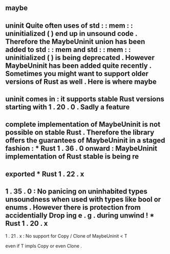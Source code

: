 #
maybe
-
uninit
Quite
often
uses
of
std
:
:
mem
:
:
uninitialized
(
)
end
up
in
unsound
code
.
Therefore
the
MaybeUninit
union
has
been
added
to
std
:
:
mem
and
std
:
:
mem
:
:
uninitialized
(
)
is
being
deprecated
.
However
MaybeUninit
has
been
added
quite
recently
.
Sometimes
you
might
want
to
support
older
versions
of
Rust
as
well
.
Here
is
where
maybe
-
uninit
comes
in
:
it
supports
stable
Rust
versions
starting
with
1
.
20
.
0
.
Sadly
a
feature
-
complete
implementation
of
MaybeUninit
is
not
possible
on
stable
Rust
.
Therefore
the
library
offers
the
guarantees
of
MaybeUninit
in
a
staged
fashion
:
*
Rust
1
.
36
.
0
onward
:
MaybeUninit
implementation
of
Rust
stable
is
being
re
-
exported
*
Rust
1
.
22
.
x
-
1
.
35
.
0
:
No
panicing
on
uninhabited
types
unsoundness
when
used
with
types
like
bool
or
enums
.
However
there
is
protection
from
accidentially
Drop
ing
e
.
g
.
during
unwind
!
*
Rust
1
.
20
.
x
-
1
.
21
.
x
:
No
support
for
Copy
/
Clone
of
MaybeUninit
<
T
>
even
if
T
impls
Copy
or
even
Clone
.
